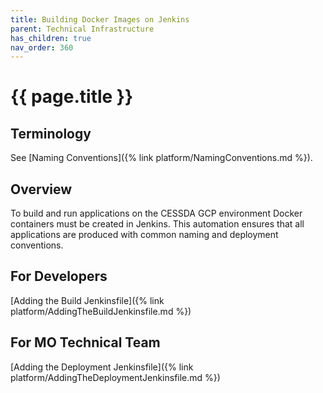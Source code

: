 ```yaml
---
title: Building Docker Images on Jenkins
parent: Technical Infrastructure
has_children: true
nav_order: 360
---
```


# {{ page.title }}

## Terminology

See [Naming Conventions]({% link platform/NamingConventions.md %}).

## Overview

To build and run applications on the CESSDA GCP environment Docker containers must be created in Jenkins.
This automation ensures that all applications are produced with common naming and deployment conventions.

## For Developers

[Adding the Build Jenkinsfile]({% link platform/AddingTheBuildJenkinsfile.md %})

## For MO Technical Team

[Adding the Deployment Jenkinsfile]({% link platform/AddingTheDeploymentJenkinsfile.md %})

